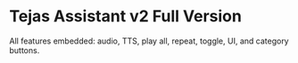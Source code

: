 # Tejas Assistant v2 Full Version
All features embedded: audio, TTS, play all, repeat, toggle, UI, and category buttons.